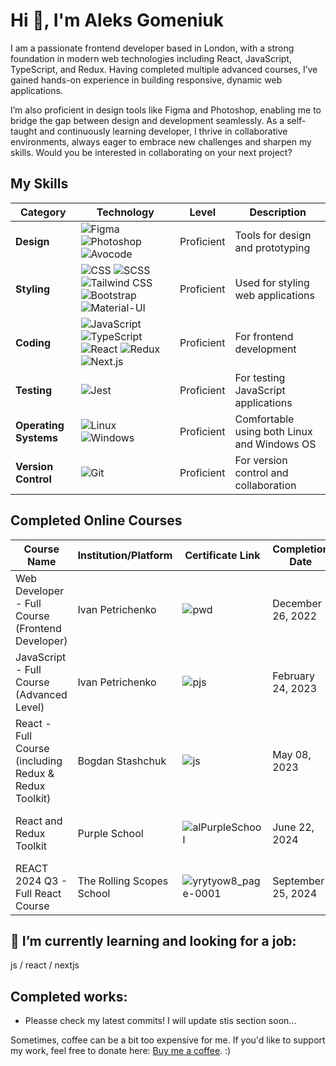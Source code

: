 # Hi 👋, I'm Aleks Gomeniuk
<p>I am a passionate frontend developer based in London, with a strong foundation in modern web technologies including React, JavaScript, TypeScript, and Redux. Having completed multiple advanced courses, I’ve gained hands-on experience in building responsive, dynamic web applications.</p> 
	<p></p>I’m also proficient in design tools like Figma and Photoshop, enabling me to bridge the gap between design and development seamlessly. As a self-taught and continuously learning developer, I thrive in collaborative environments, always eager to embrace new challenges and sharpen my skills. Would you be interested in collaborating on your next project?</p>

## My Skills

| Category       | Technology                                                                                                                                          | Level        | Description                                      |
|----------------|-----------------------------------------------------------------------------------------------------------------------------------------------------|--------------|--------------------------------------------------|
| **Design**     | ![Figma](https://img.shields.io/badge/Figma-F24E1E?style=for-the-badge&logo=figma&logoColor=white) ![Photoshop](https://img.shields.io/badge/Photoshop-31A8FF?style=for-the-badge&logo=adobephotoshop&logoColor=white) ![Avocode](https://img.shields.io/badge/Avocode-1D1D1D?style=for-the-badge&logo=avocode&logoColor=white) | Proficient       | Tools for design and prototyping                 |
| **Styling**    | ![CSS](https://img.shields.io/badge/CSS-1572B6?style=for-the-badge&logo=css3&logoColor=white) ![SCSS](https://img.shields.io/badge/SCSS-CC6699?style=for-the-badge&logo=sass&logoColor=white) ![Tailwind CSS](https://img.shields.io/badge/Tailwind%20CSS-06B6D4?style=for-the-badge&logo=tailwind-css&logoColor=white) ![Bootstrap](https://img.shields.io/badge/Bootstrap-7952B3?style=for-the-badge&logo=bootstrap&logoColor=white) ![Material-UI](https://img.shields.io/badge/Material--UI-0081CB?style=for-the-badge&logo=mui&logoColor=white) | Proficient    | Used for styling web applications                  |
| **Coding**     | ![JavaScript](https://img.shields.io/badge/JavaScript-F7DF1E?style=for-the-badge&logo=javascript&logoColor=black) ![TypeScript](https://img.shields.io/badge/TypeScript-007ACC?style=for-the-badge&logo=typescript&logoColor=white) ![React](https://img.shields.io/badge/React-61DAFB?style=for-the-badge&logo=react&logoColor=black) ![Redux](https://img.shields.io/badge/Redux-764ABC?style=for-the-badge&logo=redux&logoColor=white) ![Next.js](https://img.shields.io/badge/Next.js-000000?style=for-the-badge&logo=next.js&logoColor=white) | Proficient    | For frontend development                          |
| **Testing**    | ![Jest](https://img.shields.io/badge/Jest-C21325?style=for-the-badge&logo=jest&logoColor=white) | Proficient    | For testing JavaScript applications                |
| **Operating Systems** | ![Linux](https://img.shields.io/badge/Linux-FCC624?style=for-the-badge&logo=linux&logoColor=black) ![Windows](https://img.shields.io/badge/Windows-0078D6?style=for-the-badge&logo=windows&logoColor=white) | Proficient    | Comfortable using both Linux and Windows OS      |
| **Version Control** | ![Git](https://img.shields.io/badge/Git-F05032?style=for-the-badge&logo=git&logoColor=white) | Proficient    | For version control and collaboration              |

## Completed Online Courses

| Course Name                                                | Institution/Platform      | Certificate Link                              | Completion Date  | Description                                   |
|-----------------------------------------------------------|---------------------------|-----------------------------------------------|------------------|-----------------------------------------------|
| Web Developer - Full Course (Frontend Developer)           | Ivan Petrichenko          | ![pwd](https://github.com/user-attachments/assets/f9b64e77-ae6a-4917-85d2-13595f75b861)  | December 26, 2022 | Full frontend development course. |
| JavaScript - Full Course (Advanced Level)                  | Ivan Petrichenko          | ![pjs](https://github.com/user-attachments/assets/ba163a31-3fa3-4fab-a95f-4d0ed4de9662) | February 24, 2023 | Advanced JavaScript concepts and techniques.  |
| React - Full Course (including Redux & Redux Toolkit)     | Bogdan Stashchuk         | ![js](https://github.com/user-attachments/assets/2e56b3a1-ab83-448b-86fc-971022648b8c) | May 08, 2023     | Comprehensive course covering React and Redux. |
| React and Redux Toolkit                                    | Purple School             | ![alPurpleSchool](https://github.com/user-attachments/assets/62f51717-a2dd-40cd-9c7d-a59afff7cdca) | June 22, 2024    | In-depth training on React and Redux Toolkit. |
| REACT 2024 Q3 - Full React Course                          | The Rolling Scopes School |   ![yrytyow8_page-0001](https://github.com/user-attachments/assets/c569c8b3-dbf9-48db-8bf0-3af2b4313e32) | September 25, 2024 | Complete React course focusing on Q3 2024 updates. |


## 🔭 I’m currently learning and looking for a job: 
js / react / nextjs 

## Completed works: 
<ul>
	<li>Pleasse check my latest commits! I will update stis section soon...</li>
</ul>

Sometimes, coffee can be a bit too expensive for me. If you'd like to support my work, feel free to donate here: <a href="https://www.buymeacoffee.com/agsfinksn">Buy me a coffee</a>. :)


